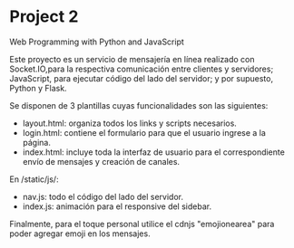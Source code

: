 # Project 2

Web Programming with Python and JavaScript





Este proyecto es un servicio de mensajería en línea realizado con Socket.IO,para la respectiva comunicación entre clientes y servidores; JavaScript, para ejecutar código del lado del servidor; y por supuesto, Python y Flask.

Se disponen de 3 plantillas cuyas funcionalidades son las siguientes:
- layout.html: organiza todos los links y scripts necesarios.
- login.html: contiene el formulario para que el usuario ingrese a la página.
- index.html: incluye toda la interfaz de usuario para el correspondiente envío de mensajes y creación de canales.

En /static/js/:
- nav.js: todo el código del lado del servidor.
- index.js: animación para el responsive del sidebar.

Finalmente, para el toque personal utilice el cdnjs "emojionearea" para poder agregar emoji en los mensajes.

